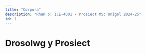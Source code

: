 ```yaml
---
title: "Corpora"
description: "Rhan o: ICE-4001 - Prosiect MSc Unigol 2024-25"
id: 1
---
```


# Drosolwg y Prosiect

